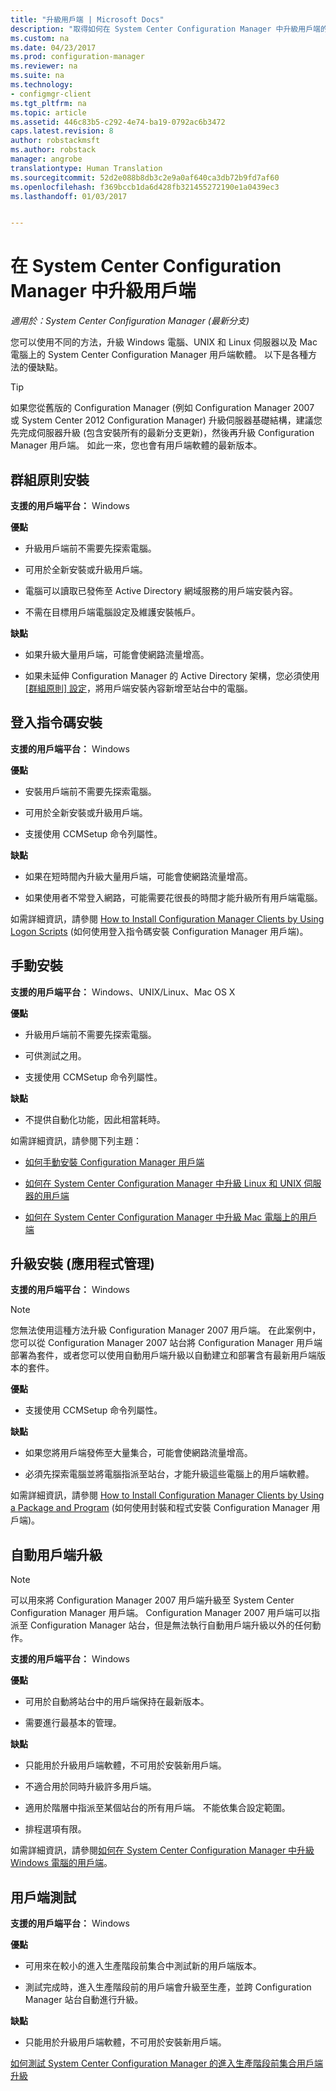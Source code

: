 ```yaml
---
title: "升級用戶端 | Microsoft Docs"
description: "取得如何在 System Center Configuration Manager 中升級用戶端的相關資訊。"
ms.custom: na
ms.date: 04/23/2017
ms.prod: configuration-manager
ms.reviewer: na
ms.suite: na
ms.technology:
- configmgr-client
ms.tgt_pltfrm: na
ms.topic: article
ms.assetid: 446c83b5-c292-4e74-ba19-0792ac6b3472
caps.latest.revision: 8
author: robstackmsft
ms.author: robstack
manager: angrobe
translationtype: Human Translation
ms.sourcegitcommit: 52d2e088b8db3c2e9a0af640ca3db72b9fd7af60
ms.openlocfilehash: f369bccb1da6d428fb321455272190e1a0439ec3
ms.lasthandoff: 01/03/2017


---
```

# <a name="upgrade-clients-in-system-center-configuration-manager"></a>在 System Center Configuration Manager 中升級用戶端

*適用於：System Center Configuration Manager (最新分支)*

您可以使用不同的方法，升級 Windows 電腦、UNIX 和 Linux 伺服器以及 Mac 電腦上的 System Center Configuration Manager 用戶端軟體。 以下是各種方法的優缺點。  

> [!TIP]  
>  如果您從舊版的 Configuration Manager \(例如 Configuration Manager 2007 或 System Center 2012 Configuration Manager\) 升級伺服器基礎結構，建議您先完成伺服器升級 (包含安裝所有的最新分支更新)，然後再升級 Configuration Manager 用戶端。 如此一來，您也會有用戶端軟體的最新版本。  

## <a name="group-policy-installation"></a>群組原則安裝  
 **支援的用戶端平台：** Windows  

 **優點**  

-   升級用戶端前不需要先探索電腦。  

-   可用於全新安裝或升級用戶端。  

-   電腦可以讀取已發佈至 Active Directory 網域服務的用戶端安裝內容。  

-   不需在目標用戶端電腦設定及維護安裝帳戶。  

 **缺點**  

-   如果升級大量用戶端，可能會使網路流量增高。  

-   如果未延伸 Configuration Manager 的 Active Directory 架構，您必須使用 [[群組原則] 設定](../../../../core/clients/deploy/deploy-clients-to-windows-computers.md#BKMK_ClientGP)，將用戶端安裝內容新增至站台中的電腦。  


## <a name="logon-script-installation"></a>登入指令碼安裝  
 **支援的用戶端平台：** Windows  

 **優點**  

-   安裝用戶端前不需要先探索電腦。  

-   可用於全新安裝或升級用戶端。  

-   支援使用 CCMSetup 命令列屬性。  

 **缺點**  

-   如果在短時間內升級大量用戶端，可能會使網路流量增高。  

-   如果使用者不常登入網路，可能需要花很長的時間才能升級所有用戶端電腦。  

 如需詳細資訊，請參閱 [How to Install Configuration Manager Clients by Using Logon Scripts](../../../../core/clients/deploy/deploy-clients-to-windows-computers.md#BKMK_ClientLogonScript) (如何使用登入指令碼安裝 Configuration Manager 用戶端)。  

## <a name="manual-installation"></a>手動安裝  
 **支援的用戶端平台：** Windows、UNIX/Linux、Mac OS X  

 **優點**  

-   升級用戶端前不需要先探索電腦。  

-   可供測試之用。  

-   支援使用 CCMSetup 命令列屬性。  

 **缺點**  

-   不提供自動化功能，因此相當耗時。  

 如需詳細資訊，請參閱下列主題：  

-   [如何手動安裝 Configuration Manager 用戶端](../../../../core/clients/deploy/deploy-clients-to-windows-computers.md#BKMK_Manual)  

-   [如何在 System Center Configuration Manager 中升級 Linux 和 UNIX 伺服器的用戶端](../../../../core/clients/manage/upgrade/upgrade-clients-for-linux-and-unix-servers.md)  

-   [如何在 System Center Configuration Manager 中升級 Mac 電腦上的用戶端](../../../../core/clients/manage/upgrade/upgrade-clients-on-mac-computers.md)  

## <a name="upgrade-installation-application-management"></a>升級安裝 (應用程式管理)  
 **支援的用戶端平台：** Windows  

> [!NOTE]  
>  您無法使用這種方法升級 Configuration Manager 2007 用戶端。 在此案例中，您可以從 Configuration Manager 2007 站台將 Configuration Manager 用戶端部署為套件，或者您可以使用自動用戶端升級以自動建立和部署含有最新用戶端版本的套件。  

 **優點**  

-   支援使用 CCMSetup 命令列屬性。  

 **缺點**  

-   如果您將用戶端發佈至大量集合，可能會使網路流量增高。  

-   必須先探索電腦並將電腦指派至站台，才能升級這些電腦上的用戶端軟體。  

 如需詳細資訊，請參閱 [How to Install Configuration Manager Clients by Using a Package and Program](../../../../core/clients/deploy/deploy-clients-to-windows-computers.md#BKMK_ClientApp) (如何使用封裝和程式安裝 Configuration Manager 用戶端)。  

## <a name="automatic-client-upgrade"></a>自動用戶端升級  

> [!NOTE]  
>  可以用來將 Configuration Manager 2007 用戶端升級至 System Center Configuration Manager 用戶端。 Configuration Manager 2007 用戶端可以指派至 Configuration Manager 站台，但是無法執行自動用戶端升級以外的任何動作。  

 **支援的用戶端平台：** Windows  

 **優點**  

-   可用於自動將站台中的用戶端保持在最新版本。  

-   需要進行最基本的管理。  

 **缺點**  

-   只能用於升級用戶端軟體，不可用於安裝新用戶端。  

-   不適合用於同時升級許多用戶端。  

-   適用於階層中指派至某個站台的所有用戶端。 不能依集合設定範圍。  

-   排程選項有限。  

 如需詳細資訊，請參閱[如何在 System Center Configuration Manager 中升級 Windows 電腦的用戶端](../../../../core/clients/manage/upgrade/upgrade-clients-for-windows-computers.md)。  

## <a name="client-testing"></a>用戶端測試  
 **支援的用戶端平台：** Windows  

 **優點**  

-   可用來在較小的進入生產階段前集合中測試新的用戶端版本。  

-   測試完成時，進入生產階段前的用戶端會升級至生產，並跨 Configuration Manager 站台自動進行升級。  

 **缺點**  

-   只能用於升級用戶端軟體，不可用於安裝新用戶端。  

 [如何測試 System Center Configuration Manager 的進入生產階段前集合用戶端升級](../../../../core/clients/manage/upgrade/test-client-upgrades.md)  

